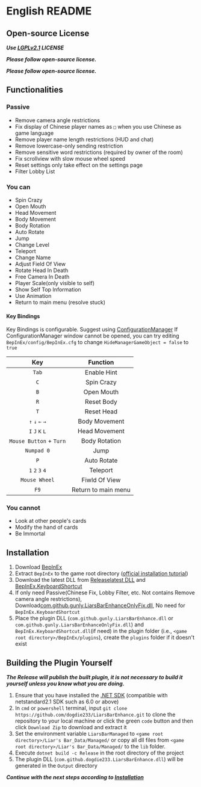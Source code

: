 ﻿# English README

## Open-source License

***Use [LGPLv2.1](LICENSE.txt) LICENSE***

***Please follow open-source license.***

***Please follow open-source license.***

## Functionalities

### Passive

- Remove camera angle restrictions  
- Fix display of Chinese player names as `□` when you use Chinese as game language  
- Remove player name length restrictions (HUD and chat)  
- Remove lowercase-only sending restriction  
- Remove sensitive word restrictions (required by owner of the room)  
- Fix scrollview with slow mouse wheel speed
- Reset settings only take effect on the settings page
- Filter Lobby List

### You can

- Spin Crazy  
- Open Mouth  
- Head Movement  
- Body Movement  
- Body Rotation  
- Auto Rotate
- Jump
- Change Level
- Teleport
- Change Name
- Adjust Field Of View
- Rotate Head In Death
- Free Camera In Death
- Player Scale(only visible to self)
- Show Self Top Information
- Use Animation
- Return to main menu (resolve stuck)

#### Key Bindings
Key Bindings is configurable. Suggest using [ConfigurationManager](https://github.com/BepInEx/BepInEx.ConfigurationManager)
If ConfigurationManager window cannot be opened, you can try editing `BepInEx/config/BepInEx.cfg` to change `HideManagerGameObject = false` to `true`

| Key                     | Function            |
| :---------------------: | :-----------------: |
| `Tab`                   | Enable Hint         |
| `C`                     | Spin Crazy          |
| `B`                     | Open Mouth          |
| `R`                     | Reset Body          |
| `T`                     | Reset Head          |
| `↑` `↓` `←` `→`     | Body Movement       |
| `I` `J` `K` `L`         | Head Movement       |
| `Mouse Button` + `Turn` | Body Rotation       |
| `Numpad 0`              | Jump                |
| `P`                     | Auto Rotate         |
| `1` `2` `3` `4`         | Teleport            |
| `Mouse Wheel`           | Fiwld Of View       |
| `F9`                    | Return to main menu |

### You cannot

- Look at other people's cards  
- Modify the hand of cards  
- Be Immortal  

## Installation

1. Download [BepInEx](https://github.com/BepInEx/BepInEx/releases/download/v6.0.0-pre.2/BepInEx-Unity.IL2CPP-win-x64-6.0.0-pre.2.zip)  
2. Extract `BepInEx` to the game root directory ([official installation tutorial](https://docs.bepinex.dev/articles/user_guide/installation/index.html))  
3. Download the latest DLL from [Release](https://github.com/gunly/LiarsBarEnhance/releases)[latest DLL](https://github.com/gunly/LiarsBarEnhance/releases/download/1.1.0/com.github.gunly.LiarsBarEnhance.dll) and [BepInEx.KeyboardShortcut](https://github.com/gunly/LiarsBarEnhance/releases/download/1.1.0/BepInEx.KeyboardShortcut.dll)  
4. If only need Passive(Chinese Fix, Lobby Filter, etc. Not contains Remove camera angle restrictions), Download[com.github.gunly.LiarsBarEnhanceOnlyFix.dll](https://github.com/gunly/LiarsBarEnhance/releases/download/1.1.0/com.github.gunly.LiarsBarEnhanceOnlyFix.dll), No need for `BepInEx.KeyboardShortcut`
5. Place the plugin DLL (`com.github.gunly.LiarsBarEnhance.dll` or `com.github.gunly.LiarsBarEnhanceOnlyFix.dll`) and `BepInEx.KeyboardShortcut.dll`(if need) in the plugin folder (i.e., `<game root directory>/BepInEx/plugins`), create the `plugins` folder if it doesn't exist  

## Building the Plugin Yourself

***The Release will publish the built plugin, it is not necessary to build it yourself unless you know what you are doing.***

1. Ensure that you have installed the [.NET SDK](https://dotnet.microsoft.com/zh-cn/download) (compatible with netstandard2.1 SDK such as 6.0 or above)  
2. In `cmd` or `powershell` terminal, input `git clone https://github.com/dogdie233/LiarsBarEnhance.git` to clone the repository to your local machine or click the green `code` button and then click `Download Zip` to download and extract it  
3. Set the environment variable `LiarsBarManaged` to `<game root directory>/Liar's Bar_Data/Managed/` or copy all dll files from `<game root directory>/Liar's Bar_Data/Managed/` to the `lib` folder.  
4. Execute `dotnet build -c Release` in the root directory of the project  
5. The plugin DLL (`com.github.dogdie233.LiarsBarEnhance.dll`) will be generated in the `Output` directory  

***Continue with the next steps according to [Installation](#installation)***
